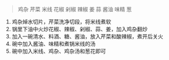 > 鸡杂 芹菜 米线 花椒 剁椒 辣椒 姜 蒜 酱油 味精 葱

1. 鸡杂焯水切片，芹菜洗净切段，将米线煮软
2. 锅里下油中火炒花椒、辣椒、剁椒、蒜、姜，加入鸡杂翻炒
3. 加入一碗清水、料酒、糖、酱油，放入芹菜和酸辣椒，煮开后关火
4. 碗中加入酱油、味精和煮锅米线的汤
5. 碗中加入米线、鸡杂、鸡杂汤和葱花即可